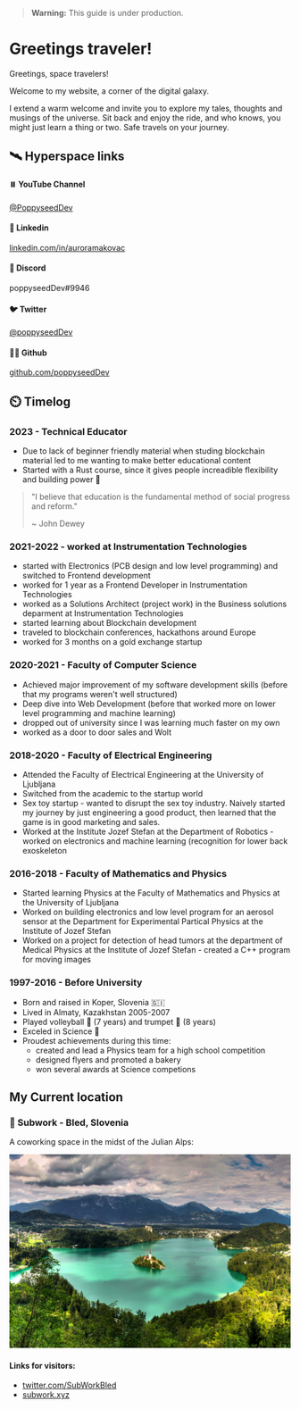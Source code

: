 > **Warning:** This guide is under production.


# Greetings traveler!
Greetings, space travelers!

Welcome to my website, a corner of the digital galaxy. 

I extend a warm welcome and invite you to explore my tales, thoughts and musings of the universe. Sit back and enjoy the ride, and who knows, you might just learn a thing or two. Safe travels on your journey.


## 🛰️ Hyperspace links 

#### ⏸️ YouTube Channel
[@PoppyseedDev](https://www.youtube.com/@PoppyseedDev)

#### 🔗 Linkedin
[linkedin.com/in/auroramakovac](https://www.linkedin.com/in/auroramakovac/)

#### 🤙 Discord
poppyseedDev#9946

#### 🐦 Twitter
[@poppyseedDev](https://twitter.com/poppyseedDev)

#### 🧑‍💻 Github
[github.com/poppyseedDev](https://github.com/poppyseedDev)


## ⏲️ Timelog

### 2023 - Technical Educator
* Due to lack of beginner friendly material when studing blockchain material led to me wanting to make better educational content 
* Started with a Rust course, since it gives people increadible flexibility and building power 💪

> "I believe that education is the fundamental method of social progress and reform."
>
> ~ John Dewey

### 2021-2022 - worked at Instrumentation Technologies
* started with Electronics (PCB design and low level programming) and switched to Frontend development
* worked for 1 year as a Frontend Developer in Instrumentation Technologies
* worked as a Solutions Architect (project work) in the Business solutions deparment at Instrumentation Technologies
* started learning about Blockchain development
* traveled to blockchain conferences, hackathons around Europe
* worked for 3 months on a gold exchange startup

### 2020-2021 - Faculty of Computer Science 
* Achieved major improvement of my software development skills (before that my programs weren't well structured)
* Deep dive into Web Development (before that worked more on lower level programming and machine learning)
* dropped out of university since I was learning much faster on my own
* worked as a door to door sales and Wolt

### 2018-2020 - Faculty of Electrical Engineering
* Attended the Faculty of Electrical Engineering at the University of Ljubljana
* Switched from the academic to the startup world
* Sex toy startup - wanted to disrupt the sex toy industry. Naively started my journey by just engineering a good product, then learned that the game is in good marketing and sales.
* Worked at the Institute Jozef Stefan at the Department of Robotics - worked on electronics and machine learning (recognition  for lower back exoskeleton
    
### 2016-2018 - Faculty of Mathematics and Physics
* Started learning Physics at the Faculty of Mathematics and Physics at the University of Ljubljana
* Worked on building electronics and low level program for an aerosol sensor at the Department for Experimental Partical Physics at the Institute of Jozef Stefan
* Worked on a project for detection of head tumors at the department of Medical Physics at the Institute of Jozef Stefan - created a C++ program for moving images

### 1997-2016 - Before University
* Born and raised in Koper, Slovenia 🇸🇮 
* Lived in Almaty, Kazakhstan 2005-2007
* Played volleyball 🏐 (7 years) and trumpet 🎺 (8 years)
* Exceled in Science 🔬
* Proudest achievements during this time:
	- created and lead a Physics team for a high school competition
	- designed flyers and promoted a bakery
	- won several awards at Science competions

## My Current location
### 📍 Subwork - Bled, Slovenia
A coworking space in the midst of the Julian Alps:

![Bled](./bled.jpeg)

#### Links for visitors:
*   [twitter.com/SubWorkBled](https://twitter.com/subworkBled)
*   [subwork.xyz](https://subwork.xyz/)
